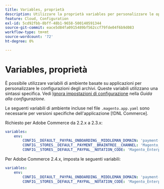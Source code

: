 ```yaml
---
title: Variables, proprietà
description: Utilizzare la proprietà variables per personalizzare le opzioni di configurazione dell'archivio per l'applicazione  [!DNL Commerce] .
feature: Cloud, Configuration
exl-id: 5cd92fbb-8bff-48b1-9658-500140591344
source-git-commit: eace5d84fa0915489bf562ccf79fde04f6b9d083
workflow-type: tm+mt
source-wordcount: '72'
ht-degree: 0%

---
```


# Variables, proprietà

È possibile utilizzare variabili di ambiente basate su applicazioni per personalizzare le configurazioni degli archivi. Queste variabili utilizzano una sintassi specifica. Vedi [Ignora impostazioni di configurazione](https://experienceleague.adobe.com/docs/commerce-operations/configuration-guide/paths/override-config-settings.html) nella _Guida alla configurazione_.

Le seguenti variabili di ambiente incluse nel file `.magento.app.yaml` sono necessarie per versioni specifiche dell&#39;applicazione [!DNL Commerce].

Richiesto per Adobe Commerce da 2.2.x a 2.3.x:

```yaml
variables:
    env:
        CONFIG__DEFAULT__PAYPAL_ONBOARDING__MIDDLEMAN_DOMAIN: 'payment-broker.magento.com'
        CONFIG__STORES__DEFAULT__PAYMENT__BRAINTREE__CHANNEL: 'Magento_Enterprise_Cloud_BT'
        CONFIG__STORES__DEFAULT__PAYPAL__NOTATION_CODE: 'Magento_Enterprise_Cloud'
```

Per Adobe Commerce 2.4.x, imposta le seguenti variabili:

```yaml
variables:
    env:
        CONFIG__DEFAULT__PAYPAL_ONBOARDING__MIDDLEMAN_DOMAIN: 'payment-broker.magento.com'
        CONFIG__STORES__DEFAULT__PAYPAL__NOTATION_CODE: 'Magento_Enterprise_Cloud'
```
